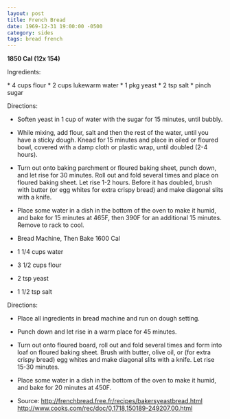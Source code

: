 ```yaml
---
layout: post
title: French Bread
date: 1969-12-31 19:00:00 -0500
category: sides
tags: bread french
---
```

<b>1850 Cal (12x 154)</b>
<p>Ingredients:</p>
* 4 cups flour
* 2 cups lukewarm water
* 1 pkg yeast
* 2 tsp salt
* pinch sugar

<p>Directions:</p>

* Soften yeast in 1 cup of water with the sugar for 15 minutes, until bubbly.
* While mixing, add flour, salt and then the rest of the water, until you have a sticky dough.  Knead for 15 minutes and place in oiled or floured bowl, covered with a damp cloth or plastic wrap, until doubled (2-4 hours). 
* Turn out onto baking parchment or floured baking sheet, punch down, and let rise for 30 minutes.  Roll out and fold several times and place on floured baking sheet.  Let rise 1-2 hours.  Before it has doubled, brush with butter (or egg whites for extra crispy bread) and make diagonal slits with a knife.
* Place some water in a dish in the bottom of the oven to make it humid, and bake for 15 minutes at 465F, then 390F for an additional 15 minutes.  Remove to rack to cool.

* Bread Machine, Then Bake 1600 Cal
* 1 1/4 cups water
* 3 1/2 cups flour
* 2 tsp yeast
* 1 1/2 tsp salt

<p>Directions:</p>

* Place all ingredients in bread machine and run on dough setting.
* Punch down and let rise in a warm place for 45 minutes.
* Turn out onto floured board, roll out and fold several times and form into loaf on floured baking sheet.  Brush with butter, olive oil, or (for extra crispy bread) egg whites and make diagonal slits with a knife.  Let rise 15-30 minutes.
* Place some water in a dish in the bottom of the oven to make it humid, and bake for 20 minutes at 450F.

* Source: http://frenchbread.free.fr/recipes/bakersyeastbread.html http://www.cooks.com/rec/doc/0,1718,150189-249207,00.html 
